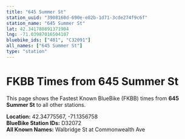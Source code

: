 ```yaml
---
title: "645 Summer St"
station_uuid: "3908160d-690e-e82b-1d71-3cde274f9c6f"
station_name: "645 Summer St"
lat: 42.341780891371904
lng: -71.03987016504107
bluebike_ids: ["481", "C32091"]
all_names: ["645 Summer St"]
type: "station"
---
```


# FKBB Times from 645 Summer St

This page shows the Fastest Known BlueBike (FKBB) times from **645 Summer St** to all other stations.

**Location:** 42.34775567, -71.1356758  
**BlueBike Station IDs:** D32072  
**All Known Names:** Walbridge St at Commonwealth Ave

